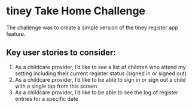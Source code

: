 # tiney Take Home Challenge

The challenge was to create a simple version of the tiney register app feature. 

## Key user stories to consider: 
1. As a childcare provider, I’d like to see a list of children who attend my setting including their current register status (signed in or signed out)
2. As a childcare provider, I’d like to be able to sign in or sign out a child with a single tap from this screen
3. As a childcare provider, I’d like to be able to see the log of register entries for a specific date
